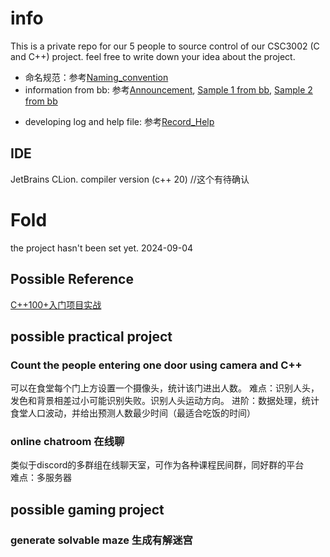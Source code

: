 # info
This is a private repo for our 5 people to source control of our CSC3002 (C and C++) project.
feel free to write down your idea about the project.  
* 命名规范：参考[Naming_convention](Doc/Naming_convention.md)
* information from bb: 参考[Announcement](Doc/Announcement_on_bb.md), [Sample 1 from bb](Doc/Sample_topic_1.pdf), [Sample 2 from bb](Doc/Sample_topic_2.pdf)
- developing log and help file: 参考[Record_Help](Doc/Record_Help.md)  
## IDE
JetBrains CLion. compiler version (c++ 20) //这个有待确认

# Fold
the project hasn't been set yet. 2024-09-04  
## Possible Reference  
[C++100+入门项目实战](https://github.com/0voice/introduce_c-cpp_manual)
## possible practical project
### Count the people entering one door using camera and C++
可以在食堂每个门上方设置一个摄像头，统计该门进出人数。
难点：识别人头，发色和背景相差过小可能识别失败。识别人头运动方向。
进阶：数据处理，统计食堂人口波动，并给出预测人数最少时间（最适合吃饭的时间）

### online chatroom 在线聊
类似于discord的多群组在线聊天室，可作为各种课程民间群，同好群的平台  
难点：多服务器

## possible gaming project
### generate solvable maze 生成有解迷宫

